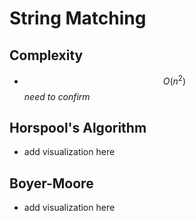 # String Matching

## Complexity
* $$ O(n^2) $$ *need to confirm* 

## Horspool's Algorithm
* add visualization here

## Boyer-Moore
* add visualization here
